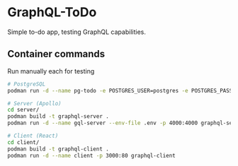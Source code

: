 # GraphQL-ToDo

Simple to-do app, testing GraphQL capabilities.

## Container commands

Run manually each for testing

```sh
# PostgreSQL
podman run -d --name pg-todo -e POSTGRES_USER=postgres -e POSTGRES_PASSWORD=postgres -e POSTGRES_DB=tododb -p 5432:5432 docker.io/postgres:15

# Server (Apollo)
cd server/
podman build -t graphql-server .
podman run -d --name gql-server --env-file .env -p 4000:4000 graphql-server

# Client (React)
cd client/
podman build -t graphql-client .
podman run -d --name client -p 3000:80 graphql-client

```
